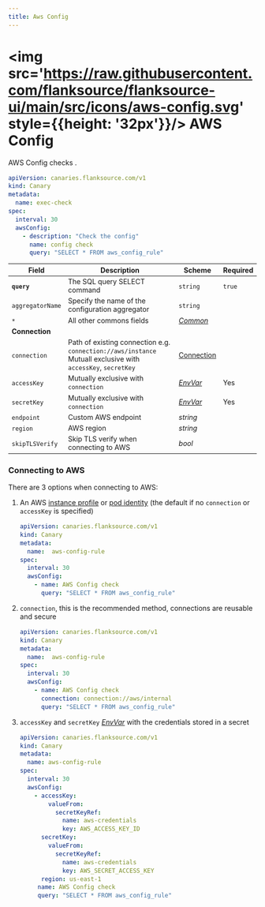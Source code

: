 ```yaml
---
title: Aws Config
---
```


# <img src='https://raw.githubusercontent.com/flanksource/flanksource-ui/main/src/icons/aws-config.svg' style={{height: '32px'}}/> AWS Config

AWS Config checks .

```yaml
apiVersion: canaries.flanksource.com/v1
kind: Canary
metadata:
  name: exec-check
spec:
  interval: 30
  awsConfig:
    - description: "Check the config"
      name: config check
      query: "SELECT * FROM aws_config_rule"
```

| Field            | Description                                                  | Scheme                                            | Required |
| ---------------- | ------------------------------------------------------------ | ------------------------------------------------- | -------- |
| **`query`**      | The SQL query SELECT command                                 | `string`                                          | `true`   |
| `aggregatorName` | Specify the name of the configuration aggregator             | `string`                                          |          |
| `*`              | All other commons fields                                     | [*Common*](common)                             |          |
| **Connection**   |                                                              |                                                   |          |
| `connection`     | Path of existing connection e.g. `connection://aws/instance` Mutuall exclusive with `accessKey`, `secretKey` | [Connection](../concepts/connections)             |          |
| `accessKey`      | Mutually exclusive with `connection`                         | [*EnvVar*](../../concepts/authentication/#envvar) | Yes      |
| `secretKey`      | Mutually exclusive with `connection`                         | [*EnvVar*](../../concepts/authentication/#envvar) | Yes      |
| `endpoint`       | Custom AWS endpoint                                          | *string*                                          |          |
| `region`         | AWS region                                                   | *string*                                          |          |
| `skipTLSVerify`  | Skip TLS verify when connecting to AWS                       | *bool*                                            |          |

### Connecting to AWS

There are 3 options when connecting to AWS:

1. An AWS [instance profile](https://docs.aws.amazon.com/AWSEC2/latest/UserGuide/iam-roles-for-amazon-ec2.html) or [pod identity](https://docs.aws.amazon.com/eks/latest/userguide/pod-configuration.html) (the default if no `connection` or `accessKey` is specified)

     ```yaml title="aws-config.yaml"
     apiVersion: canaries.flanksource.com/v1
     kind: Canary
     metadata:
       name:  aws-config-rule
     spec:
       interval: 30
       awsConfig:
         - name: AWS Config check
           query: "SELECT * FROM aws_config_rule"
     ```

2. `connection`, this is the recommended method, connections are reusable and secure

    ```yaml title="aws-connection.yaml"
    apiVersion: canaries.flanksource.com/v1
    kind: Canary
    metadata:
      name:  aws-config-rule
    spec:
      interval: 30
      awsConfig:
        - name: AWS Config check
          connection: connection://aws/internal
          query: "SELECT * FROM aws_config_rule"
    ```

3.  `accessKey` and `secretKey` [*EnvVar*](../../concepts/authentication/#envvar) with the credentials stored in a secret

    ```yaml title="aws-static.yaml"
    apiVersion: canaries.flanksource.com/v1
    kind: Canary
    metadata:
      name: aws-config-rule
    spec:
      interval: 30
      awsConfig:
        - accessKey:
            valueFrom:
              secretKeyRef:
                name: aws-credentials
                key: AWS_ACCESS_KEY_ID
          secretKey:
            valueFrom:
              secretKeyRef:
                name: aws-credentials
                key: AWS_SECRET_ACCESS_KEY
          region: us-east-1
         name: AWS Config check
         query: "SELECT * FROM aws_config_rule"
    ```
